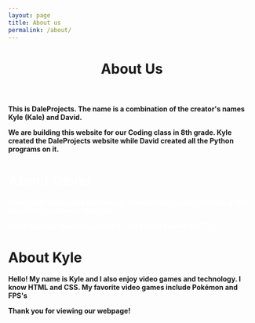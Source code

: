 ```yaml
---
layout: page
title: About us
permalink: /about/
---
```

<style>
h1.david {
color: #ffffff;
}
p.david {
color: #ffffff;
}
</style>
  <header class="post-header">
  <h1 class="post-title"><b>About Us</b></h1>
  </header>
<p><b>This is DaleProjects. The name is a combination of the creator's names Kyle (Kale) and David.</b></p>
<p><b>We are building this website for our Coding class in 8th grade. Kyle created the DaleProjects website while David created all the Python programs on it.</b></p>
<h1 class="david"><b>About David</b></h1>
<p class="david"><b>I love video games and technology. I know how to code in Python, a little bit of HTML, and very little CSS.</b></p>
<p class="david"><b>I have built my own computer and I like a lot of games like TF2.</b></p>
<h1><b>About Kyle</b></h1>
<p><b>Hello! My name is Kyle and I also enjoy video games and technology. I know HTML and CSS. My favorite video games include Pokémon and FPS's</b></p>
<p><b>Thank you for viewing our webpage!</b></p>
